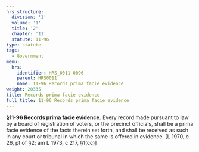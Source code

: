 ```yaml
---
hrs_structure:
  division: '1'
  volume: '1'
  title: '2'
  chapter: '11'
  statute: 11-96
type: statute
tags:
  - Government
menu:
  hrs:
    identifier: HRS_0011-0096
    parent: HRS0011
    name: 11-96 Records prima facie evidence
weight: 20335
title: Records prima facie evidence
full_title: 11-96 Records prima facie evidence
---
```

**§11-96 Records prima facie evidence.** Every record made pursuant to law by a board of registration of voters, or the precinct officials, shall be a prima facie evidence of the facts therein set forth, and shall be received as such in any court or tribunal in which the same is offered in evidence. [L 1970, c 26, pt of §2; am L 1973, c 217, §1(cc)]